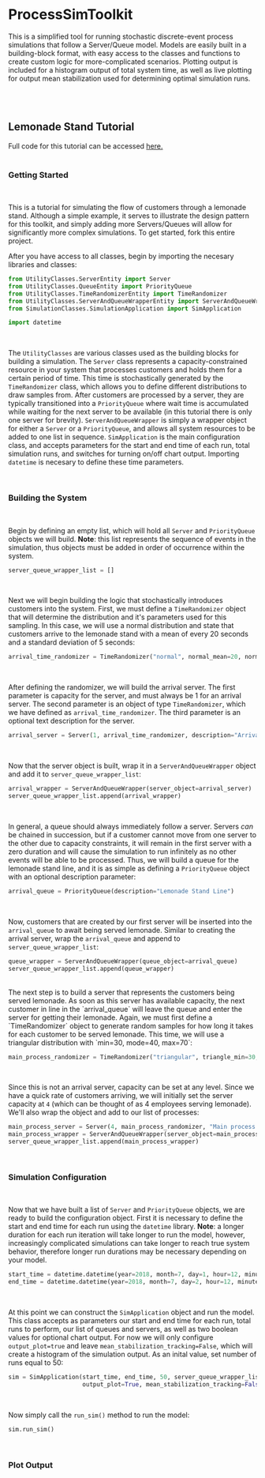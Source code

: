 # ProcessSimToolkit

This is a simplified tool for running stochastic discrete-event process simulations that follow a Server/Queue model. Models are easily built in a building-block format, with easy access to the classes and functions to create custom logic for more-complicated scenarios. Plotting output is included for a histogram output of total system time, as well as live plotting for output mean stabilization used for determining optimal simulation runs. 

<br><br>
## Lemonade Stand Tutorial

Full code for this tutorial can be accessed [here.](https://github.com/trevorbye/ProcessSimToolkit/blob/master/LemonadeStandTutorial/LemonadeStandSim.py)
<br><br>

### Getting Started
<br>

This is a tutorial for simulating the flow of customers through a lemonade stand. Although a simple example, it serves to illustrate the design pattern for this toolkit, and simply adding more Servers/Queues will allow for significantly more complex simulations. To get started, fork this entire project.

After you have access to all classes, begin by importing the necesary libraries and classes:

```python
from UtilityClasses.ServerEntity import Server
from UtilityClasses.QueueEntity import PriorityQueue
from UtilityClasses.TimeRandomizerEntity import TimeRandomizer
from UtilityClasses.ServerAndQueueWrapperEntity import ServerAndQueueWrapper
from SimulationClasses.SimulationApplication import SimApplication

import datetime
```
<br>

The `UtilityClasses` are various classes used as the building blocks for building a simulation. The `Server` class represents a capacity-constrained resource in your system that processes customers and holds them for a certain period of time. This time is stochastically generated by the `TimeRandomizer` class, which allows you to define different distributions to draw samples from. After customers are processed by a server, they are typically transitioned into a `PriorityQueue` where wait time is accumulated while waiting for the next server to be available (in this tutorial there is only one server for brevity). `ServerAndQueueWrapper` is simply a wrapper object for either a `Server` or a `PriorityQueue`, and allows all system resources to be added to one list in sequence. `SimApplication` is the main configuration class, and accepts parameters for the start and end time of each run, total simulation runs, and switches for turning on/off chart output. Importing `datetime` is necesary to define these time parameters.

<br>

### Building the System
<br>

Begin by defining an empty list, which will hold all `Server` and `PriorityQueue` objects we will build. **Note**: this list represents the sequence of events in the simulation, thus objects must be added in order of occurrence within the system.

```python
server_queue_wrapper_list = []
```
<br>

Next we will begin building the logic that stochastically introduces customers into the system. First, we must define a `TimeRandomizer` object that will determine the distribution and it's parameters used for this sampling. In this case, we will use a normal distribution and state that customers arrive to the lemonade stand with a mean of every 20 seconds and a standard deviation of 5 seconds:

```python
arrival_time_randomizer = TimeRandomizer("normal", normal_mean=20, normal_stddev=5)
```
<br>

After defining the randomizer, we will build the arrival server. The first parameter is capacity for the server, and must always be 1 for an arrival server. The second parameter is an object of type `TimeRandomizer`, which we have defined as `arrival_time_randomizer`. The third parameter is an optional text description for the server.

```python
arrival_server = Server(1, arrival_time_randomizer, description="Arrival Server")
```
<br>

Now that the server object is built, wrap it in a `ServerAndQueueWrapper` object and add it to `server_queue_wrapper_list`:

```python
arrival_wrapper = ServerAndQueueWrapper(server_object=arrival_server)
server_queue_wrapper_list.append(arrival_wrapper)
```
<br>

In general, a queue should always immediately follow a server. Servers *can* be chained in succession, but if a customer cannot move from one server to the other due to capacity constraints, it will remain in the first server with a zero duration and will cause the simulation to run infinitely as no other events will be able to be processed. Thus, we will build a queue for the lemonade stand line, and it is as simple as defining a `PriorityQueue` object with an optional description parameter:

```python
arrival_queue = PriorityQueue(description="Lemonade Stand Line")
```
<br>

Now, customers that are created by our first server will be inserted into the `arrival_queue` to await being served lemonade. Similar to creating the arrival server, wrap the `arrival_queue` and append to `server_queue_wrapper_list`:

```python
queue_wrapper = ServerAndQueueWrapper(queue_object=arrival_queue)
server_queue_wrapper_list.append(queue_wrapper)
```
<br>
The next step is to build a server that represents the customers being served lemonade. As soon as this server has available capacity, the next customer in line in the `arrival_queue` will leave the queue and enter the server for getting their lemonade. Again, we must first define a `TimeRandomizer` object to generate random samples for how long it takes for each customer to be served lemonade. This time, we will use a triangular distribution with `min=30, mode=40, max=70`:

```python
main_process_randomizer = TimeRandomizer("triangular", triangle_min=30, triangle_mode=40, triangle_max=70)
```
<br>

Since this is not an arrival server, capacity can be set at any level. Since we have a quick rate of customers arriving, we will initially set the server capacity at `4` (which can be thought of as 4 employees serving lemonade). We'll also wrap the object and add to our list of processes:

```python
main_process_server = Server(4, main_process_randomizer, "Main process Server (serving Lemonade)")
main_process_wrapper = ServerAndQueueWrapper(server_object=main_process_server)
server_queue_wrapper_list.append(main_process_wrapper)
```
<br>

### Simulation Configuration
<br>

Now that we have built a list of `Server` and `PriorityQueue` objects, we are ready to build the configuration object. First it is necessary to define the start and end time for each run using the `datetime` library. **Note**: a longer duration for each run iteration will take longer to run the model, however, increasingly complicated simulations can take longer to reach true system behavior, therefore longer run durations may be necessary depending on your model.

```python
start_time = datetime.datetime(year=2018, month=7, day=1, hour=12, minute=0, second=0)
end_time = datetime.datetime(year=2018, month=7, day=2, hour=12, minute=0, second=0)
```
<br>

At this point we can construct the `SimApplication` object and run the model. This class accepts as parameters our start and end time for each run, total runs to perform, our list of queues and servers, as well as two boolean values for optional chart output. For now we will only configure `output_plot=true` and leave `mean_stabilization_tracking=False`, which will create a histogram of the simulation output. As an inital value, set number of runs equal to 50:

```python
sim = SimApplication(start_time, end_time, 50, server_queue_wrapper_list,
                     output_plot=True, mean_stabilization_tracking=False)
```
<br>

Now simply call the `run_sim()` method to run the model:

```python
sim.run_sim()
```
<br>

### Plot Output


